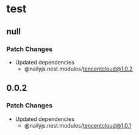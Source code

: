 # test

## null

### Patch Changes

- Updated dependencies
  - @nailyjs.nest.modules/tencentcloud@1.0.2

## 0.0.2

### Patch Changes

- Updated dependencies
  - @nailyjs.nest.modules/tencentcloud@1.0.1
